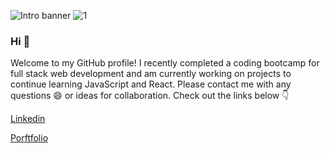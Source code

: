![Intro banner](https://user-images.githubusercontent.com/65608809/111404886-ec78d600-86a5-11eb-9eb7-eab827a485c5.jpg)
![1](https://user-images.githubusercontent.com/65608809/116836769-d52e7300-ab95-11eb-92c8-9288ea42c80e.jpg)
### Hi 👋
Welcome to my GitHub profile! I recently completed a coding bootcamp for full stack web development and am currently working on projects to continue learning JavaScript and React. 
Please contact me with any questions 😄 or ideas for collaboration. Check out the links below :point_down:

[Linkedin](https://www.linkedin.com/in/nicolekleinmann/)

[Porftfolio](https://www.nicolekleinmann.com)


<!--
**nkleinmann/nkleinmann** is a ✨ _special_ ✨ repository because its `README.md` (this file) appears on your GitHub profile.

Here are some ideas to get you started:

- 🔭 I’m currently working on ...
- 🌱 I’m currently learning ...
- 👯 I’m looking to collaborate on ...
- 🤔 I’m looking for help with ...
- 💬 Ask me about ...
- 📫 How to reach me: ...
- 😄 Pronouns: ...
- ⚡ Fun fact: ...
-->

